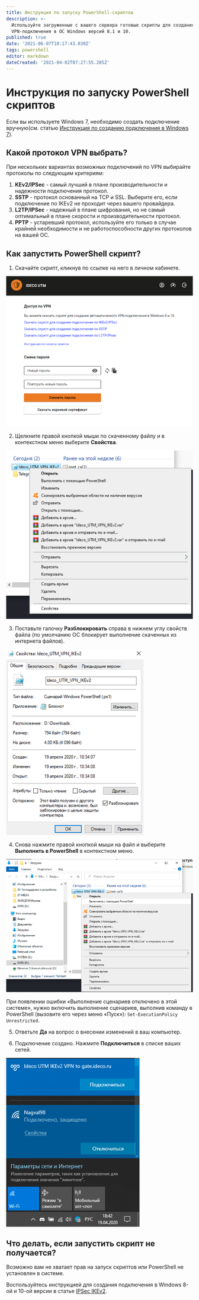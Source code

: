 ```yaml
---
title: Инструкция по запуску PowerShell-скриптов
description: >-
  Используйте загруженные с вашего сервера готовые скрипты для создания
  VPN-подключения в ОС Windows версий 8.1 и 10.
published: true
date: '2021-06-07T10:17:43.030Z'
tags: powershell
editor: markdown
dateCreated: '2021-04-02T07:27:55.285Z'
---
```


# Инструкция по запуску PowerShell скриптов

Если вы используете Windows 7, необходимо создать подключение вручную\(cм. статью [Инструкция по созданию подключения в Windows 7](instrukciya-po-sozdaniyu-podklyucheniya-v-windows-7.md)\).

## Какой протокол VPN выбрать?

При нескольких вариантах возможных подключений по VPN выбирайте протоколы по следующим критериям: 

1. **KEv2/IPSec** - самый лучший в плане производительности и надежности подключения протокол. 
2. **SSTP** - протокол основанный на TCP и SSL. Выберите его, если подключение по IKEv2 не проходит через вашего провайдера. 
3. **L2TP/IPSec** - надежный в плане шифрования, но не самый оптимальный в плане скорости и производительности протокол. 
4. **PPTP** - устаревший протокол, используйте его только в случае крайней необходимости и не работоспособности других протоколов на вашей ОС.

## Как запустить PowerShell скрипт?

1. Скачайте скрипт, кликнув по ссылке на него в личном кабинете.

![](../../../.gitbook/assets/lk_001.png)

2. Щелкните правой кнопкой мыши по скаченному файлу и в контекстном меню выберите **Свойства**.

![](../../../.gitbook/assets/свойства_файла.png)

3. Поставьте галочку **Разблокировать** справа в нижнем углу свойств файла \(по умолчанию ОС блокирует выполнение скаченных из интернета файлов\).

![](../../../.gitbook/assets/разблокировать.png)

4. Снова нажмите правой кнопкой мыши на файл и выберите **Выполнить в PowerShell** в контекстном меню.

![](../../../.gitbook/assets/выполнить.png)

При появлении ошибки «Выполнение сценариев отключено в этой системе», нужно включить выполнение сценариев, выполнив команду в PowerShell \(вызовите его через меню «Пуск»\): `Set-ExecutionPolicy Unrestricted`.

5. Ответьте **Да** на вопрос о внесении изменений в ваш компьютер.

6. Подключение создано. Нажмите **Подключиться** в списке ваших сетей.

![](../../../.gitbook/assets/подключение.png)

## Что делать, если запустить скрипт не получается?

Возможно вам не хватает прав на запуск скриптов или PowerShell не установлен в системе.

Воспользуйтесь инструкцией для создания подключения в Windows 8-ой и 10-ой версии в статье [IPSec IKEv2](ipsec-ikev2.md).

